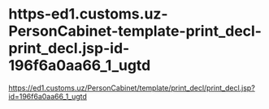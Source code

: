 # https-ed1.customs.uz-PersonCabinet-template-print_decl-print_decl.jsp-id-196f6a0aa66_1_ugtd
https://ed1.customs.uz/PersonCabinet/template/print_decl/print_decl.jsp?id=196f6a0aa66_1_ugtd
